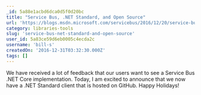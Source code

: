 ```yaml
---
_id: 5a88e1acbd6dca0d5f0d20bc
title: "Service Bus, .NET Standard, and Open Source"
url: 'https://blogs.msdn.microsoft.com/servicebus/2016/12/20/service-bus-net-standard-and-open-source/'
category: libraries-tools
slug: 'service-bus-net-standard-and-open-source'
user_id: 5a83ce59d6eb0005c4ecda2c
username: 'bill-s'
createdOn: '2016-12-31T03:32:30.000Z'
tags: []
---
```


We have received a lot of feedback that our users want to see a Service Bus .NET Core implementation. Today, I am excited to announce that we now have a .NET Standard client that is hosted on GitHub. Happy Holidays!
